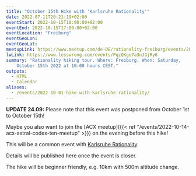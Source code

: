 ```yaml
---
title: "October 15th Hike with 'Karlsruhe Rationality'"
date: 2022-07-11T20:21:19+02:00
eventStart: 2022-10-15T10:00:00+02:00
eventEnd: 2022-10-15T17:00:00+02:00
eventLocation: "Freiburg"
eventGeoLon:
eventGeoLat:
meetupLink: https://www.meetup.com/de-DE/rationality-freiburg/events/287145449/
lwLink: https://www.lesswrong.com/events/PqzQKgo7a3nJGjRy6
summary: "Rationality hiking tour. Where: Freiburg. When: Saturday,
    October 15th 2022 at 10:00 hours CEST."
outputs:
  - HTML
  - Calendar
aliases:
  - /events/2022-10-01-hike-with-karlsruhe-rationality/
---
```


**UPDATE 24.09:** Please note that this event was postponed from October 1st to
October 15th!

Maybe you also want to join the [ACX meetup]({{< ref
"/events/2022-10-14-acx-astral-codex-ten-meetup" >}}) on the evening before
this hike!

This will be a common event with [Karlsruhe
Rationality](https://www.lesswrong.com/groups/kw7Zb8DLmZtsK8g3R).

Details will be published here once the event is closer.

The hike will be beginner friendly, e.g. 10km with 500m altitude change.
